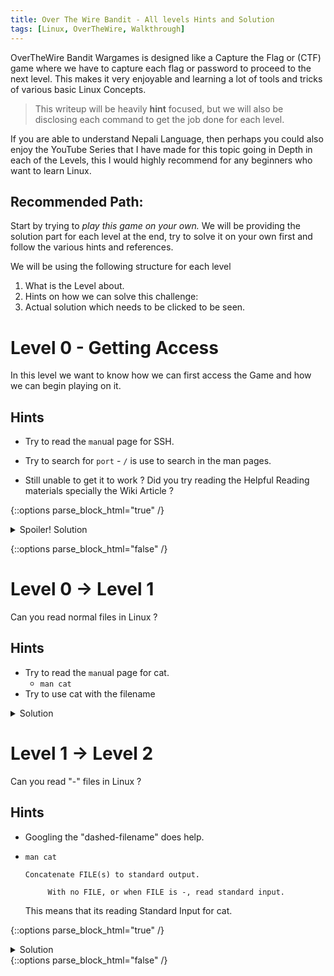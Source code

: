 ```yaml
---
title: Over The Wire Bandit - All levels Hints and Solution
tags: [Linux, OverTheWire, Walkthrough]
---
```


OverTheWire Bandit Wargames is designed like a Capture the Flag or (CTF) game where we have to capture each flag or password to proceed to the next level.
This makes it very enjoyable and learning a lot of tools and tricks of various basic Linux Concepts.

>This writeup will be heavily **hint** focused, but we will also be disclosing each command to get the job done for each level.

<!--more-->

If you are able to understand Nepali Language, then perhaps you could also enjoy the YouTube Series that I have made for this topic going in Depth in each of the Levels, this I would highly recommend for any beginners who want to learn Linux. 

## Recommended Path:
Start by trying to *play this game on your own.* We will be providing the solution part for each level at the end, try to solve it on your own first and follow the various hints and references.

We will be using the following structure for each level
1. What is the Level about.
2. Hints on how we can solve this challenge:
3. Actual solution which needs to be clicked to be seen. 

# Level 0 - Getting Access
In this level we want to know how we can first access the Game and how we can begin playing on it.

## Hints

- Try to read the `man`ual page for SSH. 
- Try to search for `port` - `/` is use to search in the man pages.

- Still unable to get it to work ? Did you try reading the Helpful Reading materials specially the Wiki Article ?

{::options parse_block_html="true" /}

<details>
  <summary  markdown="span"> Spoiler! Solution </summary>

#### Commands to Execute

  ```bash
  ssh -p 2220 bandit0@bandit.labs.overthewire.org
  ```

#### Explanation

Where we are supplying the custom port 2220 instead of the default port of `21` for ssh to work. 

</details>

{::options parse_block_html="false" /}


# Level 0 -> Level 1

Can you read normal files in Linux ?

## Hints

- Try to read the `man`ual page for cat. 
  - `man cat`
- Try to use cat with the filename 

<details>
  <summary> Solution </summary>
  
  #### Commands to Execute
  ```bash
  cat readme
  ```
#### Explanation

Where we are reading the file and displaying its content in the Standard Out or in the screen.
</details>

# Level 1 -> Level 2

Can you read "-" files in Linux ?

## Hints

- Googling the "dashed-filename" does help.
- `man cat`

  ```
  Concatenate FILE(s) to standard output.

       With no FILE, or when FILE is -, read standard input.
  ```

  This means that its reading Standard Input for cat. 

{::options parse_block_html="true" /}
<details>
  <summary  markdown="span"> Solution </summary>
  
  Any of the following commands are valid.
  
  #### Commands to Execute

  ```bash
  cat ./-
  ```

#### Explanation
To tell the cat command that "-" here refers to a file we use a relative reference from ./ - which is the current directory.

</details>
{::options parse_block_html="false" /}



